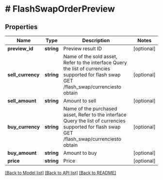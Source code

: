 # # FlashSwapOrderPreview

## Properties

Name | Type | Description | Notes
------------ | ------------- | ------------- | -------------
**preview_id** | **string** | Preview result ID | [optional] 
**sell_currency** | **string** | Name of the sold asset,  Refer to the interface Query the list of currencies supported for flash swap GET /flash_swap/currenciesto obtain | [optional] 
**sell_amount** | **string** | Amount to sell | [optional] 
**buy_currency** | **string** | Name of the purchased asset,  Refer to the interface Query the list of currencies supported for flash swap GET /flash_swap/currenciesto obtain | [optional] 
**buy_amount** | **string** | Amount to buy | [optional] 
**price** | **string** | Price | [optional] 

[[Back to Model list]](../../README.md#documentation-for-models) [[Back to API list]](../../README.md#documentation-for-api-endpoints) [[Back to README]](../../README.md)
